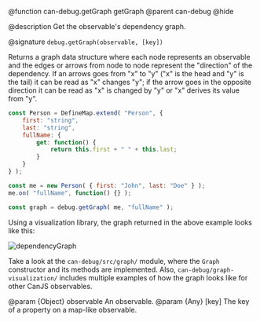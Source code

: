 @function can-debug.getGraph getGraph
@parent can-debug
@hide

@description Get the observable's dependency graph.

@signature `debug.getGraph(observable, [key])`

Returns a graph data structure where each node represents an observable and the 
edges or arrows from node to node represent the "direction" of the dependency. If
an arrows goes from "x" to "y" ("x" is the head and "y" is the tail) it can be read 
as "x" changes "y"; if the arrow goes in the opposite direction it can be read as "x" 
is changed by "y" or "x" derives its value from "y".

```js
const Person = DefineMap.extend( "Person", {
	first: "string",
	last: "string",
	fullName: {
		get: function() {
			return this.first + " " + this.last;
		}
	}
} );

const me = new Person( { first: "John", last: "Doe" } );
me.on( "fullName", function() {} );

const graph = debug.getGraph( me, "fullName" );
```

Using a visualization library, the graph returned in the above example looks like 
this:

![dependencyGraph](../node_modules/can-debug/doc/map-dependency-graph.png)

Take a look at the `can-debug/src/graph/` module, where the `Graph` constructor
and its methods are implemented. Also, `can-debug/graph-visualization/` includes
multiple examples of how the graph looks like for other CanJS observables.

@param {Object} observable An observable.
@param {Any} [key] The key of a property on a map-like observable.
